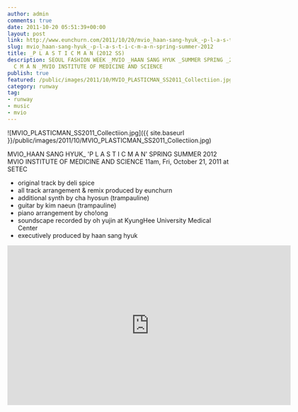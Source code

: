 ```yaml
---
author: admin
comments: true
date: 2011-10-20 05:51:39+00:00
layout: post
link: http://www.eunchurn.com/2011/10/20/mvio_haan-sang-hyuk_-p-l-a-s-t-i-c-m-a-n-spring-summer-2012/
slug: mvio_haan-sang-hyuk_-p-l-a-s-t-i-c-m-a-n-spring-summer-2012
title: _P L A S T I C M A N (2012 SS)
description: SEOUL FASHION WEEK _MVIO _HAAN SANG HYUK _SUMMER SPRING _2012 _P L A S T I
  C M A N _MVIO INSTITUTE OF MEDICINE AND SCIENCE
publish: true
featured: /public/images/2011/10/MVIO_PLASTICMAN_SS2011_Collectiion.jpg
category: runway
tag:
- runway
- music
- mvio
---
```


![MVIO_PLASTICMAN_SS2011_Collectiion.jpg]({{ site.baseurl }}/public/images/2011/10/MVIO_PLASTICMAN_SS2011_Collectiion.jpg)

MVIO_HAAN SANG HYUK_ 'P L A S T I C M A N'
SPRING SUMMER 2012
MVIO INSTITUTE OF MEDICINE AND SCIENCE
11am, Fri, October 21, 2011 at SETEC

- original track by deli spice
- all track arrangement & remix produced by eunchurn
- additional synth by cha hyosun (trampauline)
- guitar by kim naeun (trampauline)
- piano arrangement by cho!ong
- soundscape recorded by oh yujin at KyungHee University Medical Center
- executively produced by haan sang hyuk

<iframe src="https://player.vimeo.com/video/34571119" width="640" height="361" frameborder="0" webkitallowfullscreen mozallowfullscreen allowfullscreen></iframe>
